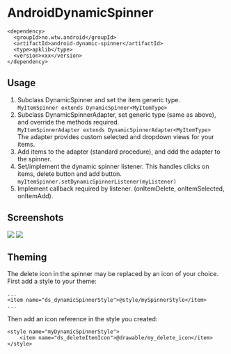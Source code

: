 AndroidDynamicSpinner
=====================

```
<dependency>
  <groupId>no.wtw.android</groupId>
  <artifactId>android-dynamic-spinner</artifactId>
  <type>apklib</type>
  <version>xxx</version>
</dependency>
```

## Usage

1. Subclass DynamicSpinner and set the item generic type.  
```MyItemSpinner extends DynamicSpinner<MyItemType>```
1. Subclass DynamicSpinnerAdapter, set generic type (same as above), and override the methods required.  
```MyItemSpinnerAdapter extends DynamicSpinnerAdapter<MyItemType>```  
The adapter provides custom selected and dropdown views for your items. 
1. Add items to the adapter (standard procedure), and ddd the adapter to the spinner.
1. Set/implement the dynamic spinner listener. This handles clicks on items, delete button and add button.  
```myItemSpinner.setDynamicSpinnerListener(myListener)```
1. Implement callback required by listener. (onItemDelete, onItemSelected, onItemAdd). 

## Screenshots

![](./screenshot1.png) ![](./screenshot2.png)

## Theming

The delete icon in the spinner may be replaced by an icon of your choice. First add a style to your theme:

```
...
<item name="ds_dynamicSpinnerStyle">@style/mySpinnerStyle</item>
...
```

Then add an icon reference in the style you created:

```
<style name="myDynamicSpinnerStyle">
    <item name="ds_deleteItemIcon">@drawable/my_delete_icon</item>
</style>
```

